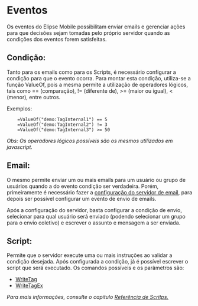 # Eventos

Os eventos do Elipse Mobile possibilitam enviar emails e gerenciar ações para que decisões sejam tomadas pelo próprio servidor quando as condições dos eventos forem satisfeitas.

## Condição:

Tanto para os emails como para os Scripts, é necessário configurar a condição para que o evento ocorra. Para montar esta condição, utiliza-se a função ValueOf, pois a mesma permite a utilização de operadores lógicos, tais como == (comparação), != (diferente de), >= (maior ou igual), < (menor), entre outros. 

Exemplos:
```
	=ValueOf("demo:TagInternal1") == 5
	=ValueOf("demo:TagInternal2") != 3
	=ValueOf("demo:TagInternal3") >= 50
```

*Obs: Os operadores lógicos possíveis são os mesmos utilizados em javascript.*

## Email:

O mesmo permite enviar um ou mais emails para um usuário ou grupo de usuários quando a do evento condição ser verdadeira. Porém, primeiramente é necessário fazer a [configuração do servidor de email](config.md#servidor-de-e-mails), para depois ser possível configurar um evento de envio de emails. 

Após a configuração do servidor, basta configurar a condição de envio, selecionar para qual usuário será enviado (podendo selecionar um grupo para o envio coletivo)  e escrever o assunto e mensagem a ser enviada.

## Script:

Permite que o servidor execute uma ou mais instruções ao validar a condição desejada.
	Após configurada a condição, já é possível escrever o script que será executado. Os comandos possíveis e os parâmetros são:

* [WriteTag](scripts.md#writetag)
* [WriteTagEx](scripts.md#writetagex)

*Para mais informações, consulte o capítulo [Referência de Scritps.](scripts.md)*

